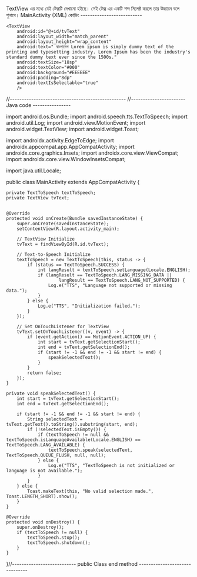 TextView এর মধ্যে যেই টেক্সটি দেখানো হইছে। সেই টেক্স এর একটি শব্দ সিলেক্ট করলে তার উচ্চারন বলে শুনাবে।
MainActivity (XML) কোডিং --------------------------

<?xml version="1.0" encoding="utf-8"?>
<LinearLayout
    xmlns:android="http://schemas.android.com/apk/res/android"
    xmlns:app="http://schemas.android.com/apk/res-auto"
    xmlns:tools="http://schemas.android.com/tools"
    android:id="@+id/main"
    android:layout_width="match_parent"
    android:layout_height="match_parent"
    tools:context=".MainActivity"
    android:orientation="vertical"
    >

    <TextView
        android:id="@+id/tvText"
        android:layout_width="match_parent"
        android:layout_height="wrap_content"
        android:text=" বাংলাদেশ Lorem ipsum is simply dummy text of the printing and typesetting industry. Lorem Ipsum has been the industry's standard dummy text ever since the 1500s."
        android:textSize="18sp"
        android:textColor="#000"
        android:background="#EEEEEE"
        android:padding="8dp"
        android:textIsSelectable="true"
        />

</LinearLayout>
//-------------------------------------------------
//----------------------- Java code ----------------


import android.os.Bundle;
import android.speech.tts.TextToSpeech;
import android.util.Log;
import android.view.MotionEvent;
import android.widget.TextView;
import android.widget.Toast;

import androidx.activity.EdgeToEdge;
import androidx.appcompat.app.AppCompatActivity;
import androidx.core.graphics.Insets;
import androidx.core.view.ViewCompat;
import androidx.core.view.WindowInsetsCompat;

import java.util.Locale;

public class MainActivity extends AppCompatActivity {

    private TextToSpeech textToSpeech;
    private TextView tvText;


    @Override
    protected void onCreate(Bundle savedInstanceState) {
        super.onCreate(savedInstanceState);
        setContentView(R.layout.activity_main);

        // TextView Initialize
        tvText = findViewById(R.id.tvText);

        // Text-to-Speech Initialize
        textToSpeech = new TextToSpeech(this, status -> {
            if (status == TextToSpeech.SUCCESS) {
                int langResult = textToSpeech.setLanguage(Locale.ENGLISH);
                if (langResult == TextToSpeech.LANG_MISSING_DATA ||
                        langResult == TextToSpeech.LANG_NOT_SUPPORTED) {
                    Log.e("TTS", "Language not supported or missing data.");
                }
            } else {
                Log.e("TTS", "Initialization failed.");
            }
        });

        // Set OnTouchListener for TextView
        tvText.setOnTouchListener((v, event) -> {
            if (event.getAction() == MotionEvent.ACTION_UP) {
                int start = tvText.getSelectionStart();
                int end = tvText.getSelectionEnd();
                if (start != -1 && end != -1 && start != end) {
                    speakSelectedText();
                }
            }
            return false;
        });
    }

    private void speakSelectedText() {
        int start = tvText.getSelectionStart();
        int end = tvText.getSelectionEnd();

        if (start != -1 && end != -1 && start != end) {
            String selectedText = tvText.getText().toString().substring(start, end);
            if (!selectedText.isEmpty()) {
                if (textToSpeech != null && textToSpeech.isLanguageAvailable(Locale.ENGLISH) == TextToSpeech.LANG_AVAILABLE) {
                    textToSpeech.speak(selectedText, TextToSpeech.QUEUE_FLUSH, null, null);
                } else {
                    Log.e("TTS", "TextToSpeech is not initialized or language is not available.");
                }
            }
        } else {
            Toast.makeText(this, "No valid selection made.", Toast.LENGTH_SHORT).show();
        }
    }

    @Override
    protected void onDestroy() {
        super.onDestroy();
        if (textToSpeech != null) {
            textToSpeech.stop();
            textToSpeech.shutdown();
        }
    }


}//--------------------------- public Class end method -------------------------------





